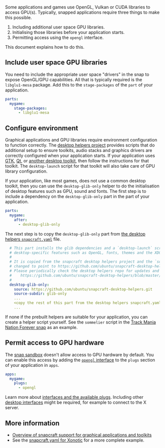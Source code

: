 Some applications and games use OpenGL, Vulkan or CUDA libraries to access GPU(s). Typically, snapped applications require three things to make this possible.

1. Including additional user space GPU libraries.
2. Initialising those libraries before your application starts.
3. Permitting access using the `opengl` interface.

This document explains how to do this.

## Include user space GPU libraries

You need to include the appropriate user space "drivers" in the snap to expose OpenGL/GPU capabilities. All that is typically required is the `libglu1-mesa` package. Add this to the `stage-packages` of the `part` of your application.

```yaml
parts:
  mygame:
    stage-packages:
      - libglu1-mesa
```

## Configure environment

Graphical applications and GPU libraries require environment configuration to function correctly. The [desktop helpers project](https://github.com/ubuntu/snapcraft-desktop-helpers) provides scripts that do additional setup to ensure toolkits, audio stacks and graphics drivers are correctly configured when your application starts. If your application uses [GTK](/t/desktop-app-support-gtk/6834), [Qt](/t/desktop-app-support-qt/6833), or [another desktop toolkit](/t/desktop-applications/13034), then follow the instructions for that toolkit. The `desktop-launch` script for that toolkit will also take care of GPU library configuration.

If your application, like most games, does not use a common desktop toolkit, then you can use the `desktop-glib-only` helper to do the initialisation of desktop features such as GPU, sound and fonts. The first step is to include a dependency on the `desktop-glib-only` part in the part of your application.

```yaml
parts:
  mygame:
    after:
      - desktop-glib-only
```

The next step is to copy the `desktop-glib-only` part from [the desktop helpers `snapcraft.yaml`](https://github.com/ubuntu/snapcraft-desktop-helpers/blob/master/snapcraft.yaml) file.

```yaml
  # This part installs the glib dependencies and a `desktop-launch` script to initialise
  # desktop-specific features such as OpenGL, fonts, themes and the XDG environment.
  #
  # It is copied from the snapcraft desktop helpers project and the `source` key is
  # changed to point to https://github.com/ubuntu/snapcraft-desktop-helpers.git
  # Please periodically check the desktop helpers repo for updates and copy the changes.
  #    https://github.com/ubuntu/snapcraft-desktop-helpers/blob/master/snapcraft.yaml
  #
  desktop-glib-only:
    source: https://github.com/ubuntu/snapcraft-desktop-helpers.git
    source-subdir: glib-only
    ...
    <copy the rest of this part from the desktop helpers snapcraft.yaml>
    ...
```

If none if the prebuilt helpers are suitable for your application, you can create a helper script yourself. See the `sommelier` script in the [Track Mania Nation Forever snap](https://github.com/snapcrafters/tmnationsforever) as an example.

## Permit access to GPU hardware

The [snap sandbox](/t/snap-confinement/6233) doesn't allow access to GPU hardware by default. You can enable this access by adding the [`opengl` interface](/t/the-opengl-interface/7894) to the `plugs` section of your application in `apps`.

```yaml
apps:
  mygame:
    plugs:
      - opengl
```

Learn more about [interfaces and the available plugs](/t/interfaces/6154). Including other [desktop interfaces](/t/the-desktop-interfaces/2042) might be required, for example to connect to the X server.

## More information

- [Overview of snapcraft support for graphical applications and toolkits](/t/desktop-applications/13034)
- See the [snapcraft.yaml for Xonotic](https://github.com/snapcrafters/xonotic/blob/master/snap/snapcraft.yaml) for a more complete example.
